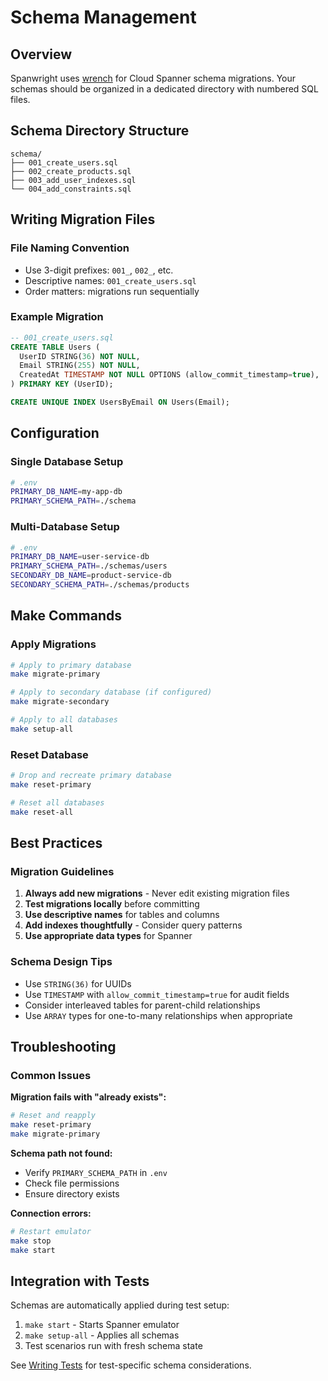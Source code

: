 # Schema Management

## Overview

Spanwright uses [wrench](https://github.com/cloudspannerecosystem/wrench) for Cloud Spanner schema migrations. Your schemas should be organized in a dedicated directory with numbered SQL files.

## Schema Directory Structure

```
schema/
├── 001_create_users.sql
├── 002_create_products.sql
├── 003_add_user_indexes.sql
└── 004_add_constraints.sql
```

## Writing Migration Files

### File Naming Convention

- Use 3-digit prefixes: `001_`, `002_`, etc.
- Descriptive names: `001_create_users.sql`
- Order matters: migrations run sequentially

### Example Migration

```sql
-- 001_create_users.sql
CREATE TABLE Users (
  UserID STRING(36) NOT NULL,
  Email STRING(255) NOT NULL,
  CreatedAt TIMESTAMP NOT NULL OPTIONS (allow_commit_timestamp=true),
) PRIMARY KEY (UserID);

CREATE UNIQUE INDEX UsersByEmail ON Users(Email);
```

## Configuration

### Single Database Setup

```bash
# .env
PRIMARY_DB_NAME=my-app-db
PRIMARY_SCHEMA_PATH=./schema
```

### Multi-Database Setup

```bash
# .env
PRIMARY_DB_NAME=user-service-db
PRIMARY_SCHEMA_PATH=./schemas/users
SECONDARY_DB_NAME=product-service-db
SECONDARY_SCHEMA_PATH=./schemas/products
```

## Make Commands

### Apply Migrations

```bash
# Apply to primary database
make migrate-primary

# Apply to secondary database (if configured)
make migrate-secondary

# Apply to all databases
make setup-all
```

### Reset Database

```bash
# Drop and recreate primary database
make reset-primary

# Reset all databases
make reset-all
```

## Best Practices

### Migration Guidelines

1. **Always add new migrations** - Never edit existing migration files
2. **Test migrations locally** before committing
3. **Use descriptive names** for tables and columns
4. **Add indexes thoughtfully** - Consider query patterns
5. **Use appropriate data types** for Spanner

### Schema Design Tips

- Use `STRING(36)` for UUIDs
- Use `TIMESTAMP` with `allow_commit_timestamp=true` for audit fields
- Consider interleaved tables for parent-child relationships
- Use `ARRAY` types for one-to-many relationships when appropriate

## Troubleshooting

### Common Issues

**Migration fails with "already exists":**
```bash
# Reset and reapply
make reset-primary
make migrate-primary
```

**Schema path not found:**
- Verify `PRIMARY_SCHEMA_PATH` in `.env`
- Check file permissions
- Ensure directory exists

**Connection errors:**
```bash
# Restart emulator
make stop
make start
```

## Integration with Tests

Schemas are automatically applied during test setup:

1. `make start` - Starts Spanner emulator
2. `make setup-all` - Applies all schemas
3. Test scenarios run with fresh schema state

See [Writing Tests](./writing-tests) for test-specific schema considerations.